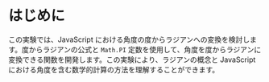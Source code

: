 # はじめに

この実験では、JavaScript における角度の度からラジアンへの変換を検討します。度からラジアンの公式と `Math.PI` 定数を使用して、角度を度からラジアンに変換できる関数を開発します。この実験により、ラジアンの概念と JavaScript における角度を含む数学的計算の方法を理解することができます。
